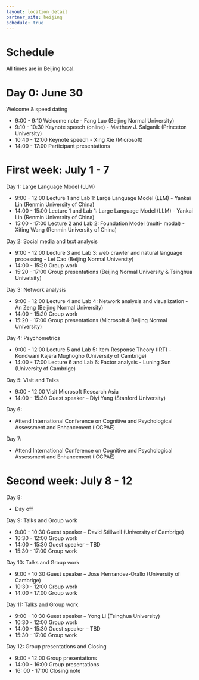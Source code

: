 ```yaml
---
layout: location_detail
partner_site: beijing
schedule: true
---
```


# Schedule
All times are in Beijing local.

# Day 0: June 30 
Welcome & speed dating
* 9:00 - 9:10 Welcome note - Fang Luo (Beijing Normal University) 
* 9:10 - 10:30 Keynote speech (online) - Matthew J. Salganik (Princeton University) 
* 10:40 - 12:00 Keynote speech - Xing Xie (Microsoft) 
* 14:00 - 17:00 Participant presentations

# First week: July 1 - 7 
Day 1: Large Language Model (LLM) 
* 9:00 - 12:00 Lecture 1 and Lab 1: Large Language Model (LLM) - Yankai Lin (Renmin University of China) 
* 14:00 - 15:00 Lecture 1 and Lab 1: Large Language Model (LLM) - Yankai Lin (Renmin University of China) 
* 15:00 - 17:00 Lecture 2 and Lab 2: Foundation Model (multi- modal) - Xiting Wang (Renmin University of China) 

Day 2: Social media and text analysis 
* 9:00 - 12:00 Lecture 3 and Lab 3: web crawler and natural language processing - Lei Cao (Beijing Normal University) 
* 14:00 - 15:20 Group work 
* 15:20 - 17:00 Group presentations (Beijing Normal University & Tsinghua Univetsity) 

Day 3: Network analysis 
* 9:00 - 12:00 Lecture 4 and Lab 4: Network analysis and visualization - An Zeng (Beijing Normal University) 
* 14:00 - 15:20 Group work 
* 15:20 - 17:00 Group presentations (Microsoft & Beijing Normal University) 

Day 4: Psychometrics 
* 9:00 - 12:00 Lecture 5 and Lab 5: Item Response Theory (IRT) - Kondwani Kajera Mughogho (University of Cambrige) 
* 14:00 - 17:00 Lecture 6 and Lab 6: Factor analysis - Luning Sun (University of Cambrige) 

Day 5: Visit and Talks 
* 9:00 - 12:00 Visit Microsoft Research Asia 
* 14:00 - 15:30 Guest speaker – Diyi Yang (Stanford University) 

Day 6: 
* Attend International Conference on Cognitive and Psychological Assessment and Enhancement (ICCPAE) 

Day 7: 
* Attend International Conference on Cognitive and Psychological Assessment and Enhancement (ICCPAE)

# Second week: July 8 - 12
Day 8: 
* Day off 

Day 9: Talks and Group work 
* 9:00 - 10:30 Guest speaker – David Stillwell (University of Cambrige) 
* 10:30 - 12:00 Group work 
* 14:00 - 15:30 Guest speaker – TBD 
* 15:30 - 17:00 Group work 

Day 10: Talks and Group work 
* 9:00 - 10:30 Guest speaker – Jose Hernandez-Orallo (University of Cambrige) 
* 10:30 - 12:00 Group work 
* 14:00 - 17:00 Group work 

Day 11: Talks and Group work 
* 9:00 - 10:30 Guest speaker – Yong Li (Tsinghua University) 
* 10:30 - 12:00 Group work 
* 14:00 - 15:30 Guest speaker – TBD 
* 15:30 - 17:00 Group work 

Day 12: Group presentations and Closing 
* 9:00 - 12:00 Group presentations 
* 14:00 - 16:00 Group presentations 
* 16: 00 - 17:00 Closing note
